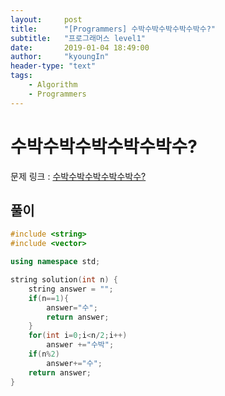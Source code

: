 ```yaml
---
layout:     post
title:      "[Programmers] 수박수박수박수박수박수?"
subtitle:   "프로그래머스 level1"
date:       2019-01-04 18:49:00
author:     "kyoungIn"
header-type: "text"
tags:
    - Algorithm
    - Programmers
---
```

# 수박수박수박수박수박수? 

문제 링크 : [수박수박수박수박수박수?](https://programmers.co.kr/learn/courses/30/lessons/12922)

## 풀이

```cpp
#include <string>
#include <vector>

using namespace std;

string solution(int n) {
    string answer = "";
    if(n==1){
        answer="수";
        return answer;
    }
    for(int i=0;i<n/2;i++)
        answer +="수박";
    if(n%2)
        answer+="수";
    return answer;
}
```

